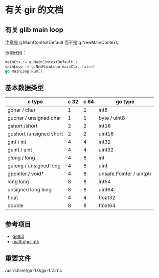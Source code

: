 # 有关 gir 的文档

## 有关 glib main loop

注意是 g.MainContextDefault 而不是 g.NewMainContext。

示例代码：

```go
mainCtx := g.MainContextDefault()
mainLoop := g.NewMainLoop(mainCtx, false)
go mainLoop.Run()
```

## 基本数据类型

| c type                  | c 32 | c 64 | go type                  |
| ----------------------- | ---- | ---- | ------------------------ |
| gchar / char            | 1    | 1    | int8                     |
| guchar / unsigned char  | 1    | 1    | byte / uint8             |
| gshort /short           | 2    | 2    | int16                    |
| gushort /unsigned short | 2    | 2    | uint16                   |
| gint / int              | 4    | 4    | int32                    |
| guint / uint            | 4    | 4    | uint32                   |
| glong / long            | 4    | 8    | int                      |
| gulong / unsigned long  | 4    | 8    | uint                     |
| gpointer / void*        | 4    | 8    | unsafe.Pointer / uintptr |
| long long               | 8    | 8    | int64                    |
| unsigned long long      | 8    | 8    | uint64                   |
| float                   | 4    | 4    | float32                  |
| double                  | 8    | 8    | float64                  |

## 参考项目

- [gotk3](https://github.com/gotk3/gotk3)
- [mattn/go-gtk](https://github.com/mattn/go-gtk)

## 重要文件

/usr/share/gir-1.0/gir-1.2.rnc